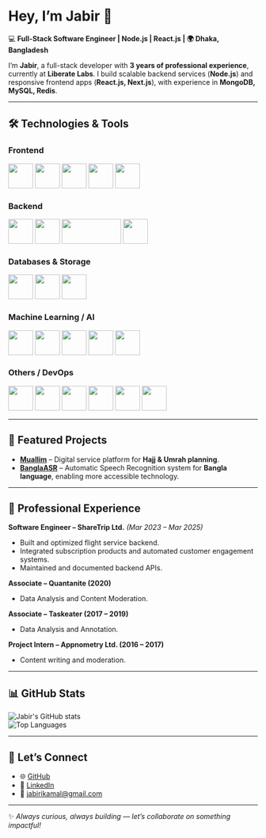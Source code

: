 # Hey, I’m Jabir 👋

💻 **Full-Stack Software Engineer | Node.js | React.js | 🌍 Dhaka, Bangladesh**  

I’m **Jabir**, a full-stack developer with **3 years of professional experience**, currently at **Liberate Labs**. I build scalable backend services (**Node.js**) and responsive frontend apps (**React.js, Next.js**), with experience in **MongoDB, MySQL, Redis**.

---

## 🛠️ Technologies & Tools

### **Frontend**
<img src="https://upload.wikimedia.org/wikipedia/commons/a/a7/React-icon.svg" width="50" height="50"/> <img src="https://upload.wikimedia.org/wikipedia/commons/6/62/HTML5_logo_and_wordmark.svg" width="50" height="50"/> <img src="https://upload.wikimedia.org/wikipedia/commons/d/d5/CSS3_logo_and_wordmark.svg" width="50" height="50"/> <img src="https://upload.wikimedia.org/wikipedia/commons/6/6a/JavaScript-logo.png" width="50" height="50"/> <img src="https://upload.wikimedia.org/wikipedia/commons/4/4c/Typescript_logo_2020.svg" width="50" height="50"/>

### **Backend**
<img src="https://upload.wikimedia.org/wikipedia/commons/d/d9/Node.js_logo.svg" width="50" height="50"/> <img src="https://upload.wikimedia.org/wikipedia/commons/6/64/Expressjs.png" width="50" height="50"/> <img src="https://nestjs.com/img/logo_text.svg" width="120" height="50"/> <img src="https://upload.wikimedia.org/wikipedia/commons/9/93/Sails.js_logo.png" width="50" height="50"/>

### **Databases & Storage**
<img src="https://www.vectorlogo.zone/logos/mongodb/mongodb-icon.svg" width="50" height="50"/> <img src="https://upload.wikimedia.org/wikipedia/commons/0/0a/MySQL_textlogo.svg" width="50" height="50"/> <img src="https://redis.io/images/redis-white.png" width="50" height="50"/>

### **Machine Learning / AI**
<img src="https://upload.wikimedia.org/wikipedia/commons/0/05/PyTorch_logo_icon.svg" width="50" height="50"/> <img src="https://upload.wikimedia.org/wikipedia/commons/2/2d/Tensorflow_logo.svg" width="50" height="50"/> <img src="https://upload.wikimedia.org/wikipedia/commons/1/1b/Scikit_learn_logo.svg" width="50" height="50"/> <img src="https://upload.wikimedia.org/wikipedia/commons/3/31/Pandas_logo.svg" width="50" height="50"/> <img src="https://numpy.org/images/logo.svg" width="50" height="50"/>

### **Others / DevOps**
<img src="https://www.docker.com/sites/default/files/d8/2019-07/Moby-logo.png" width="50" height="50"/> <img src="https://git-scm.com/images/logos/downloads/Git-Icon-1788C.png" width="50" height="50"/> <img src="https://upload.wikimedia.org/wikipedia/commons/6/65/REST_API_logo.png" width="50" height="50"/> <img src="https://upload.wikimedia.org/wikipedia/commons/e/e0/JWT_logo.svg" width="50" height="50"/> <img src="https://upload.wikimedia.org/wikipedia/commons/0/05/Jira_software_logo.svg" width="50" height="50"/> <img src="https://upload.wikimedia.org/wikipedia/commons/0/0c/Notion_app_logo.png" width="50" height="50"/>

---

## 📌 Featured Projects
- **[Muallim](#)** – Digital service platform for **Hajj & Umrah planning**.  
- **[BanglaASR](#)** – Automatic Speech Recognition system for **Bangla language**, enabling more accessible technology.  

---

## 💼 Professional Experience
**Software Engineer – ShareTrip Ltd.** *(Mar 2023 – Mar 2025)*  
- Built and optimized flight service backend.  
- Integrated subscription products and automated customer engagement systems.  
- Maintained and documented backend APIs.  

**Associate – Quantanite (2020)**  
- Data Analysis and Content Moderation.  

**Associate – Taskeater (2017 – 2019)**  
- Data Analysis and Annotation.  

**Project Intern – Appnometry Ltd. (2016 – 2017)**  
- Content writing and moderation.  

---

## 📊 GitHub Stats
![Jabir's GitHub stats](https://github-readme-stats.vercel.app/api?username=jabir-liberatelab&show_icons=true&theme=radical)  
![Top Languages](https://github-readme-stats.vercel.app/api/top-langs/?username=jabir-liberatelab&layout=compact&theme=radical)  

---

## 🤝 Let’s Connect
- 🌐 [GitHub](https://github.com/jabir-liberatelab)  
- 💼 [LinkedIn](https://www.linkedin.com/in/ijabir28/)  
- 📧 [jabirikamal@gmail.com](mailto:jabirikamal@gmail.com)  

---

✨ *Always curious, always building — let’s collaborate on something impactful!*






<!--
Previous Template

## Welcome to Jabir's GitHub

### Stuff I work with

<img src="https://upload.wikimedia.org/wikipedia/commons/d/d9/Node.js_logo.svg" width="150"><img src="https://upload.wikimedia.org/wikipedia/commons/6/64/Expressjs.png" width="150"><img src="https://upload.wikimedia.org/wikipedia/commons/a/a7/React-icon.svg" width="150"><img src="https://upload.wikimedia.org/wikipedia/commons/9/95/Vue.js_Logo_2.svg" width="150"><img src="https://upload.wikimedia.org/wikipedia/commons/6/61/HTML5_logo_and_wordmark.svg" height="150"><img src="https://upload.wikimedia.org/wikipedia/commons/d/d5/CSS3_logo_and_wordmark.svg" height="150">

<img src="https://github.com/ijabir28/ijabir28/blob/main/images/Python.svg" width="150"><img src="https://github.com/ijabir28/ijabir28/blob/main/images/TensorFlow.svg" width="150"><img src="https://github.com/ijabir28/ijabir28/blob/main/images/Pytorch.svg" width="150"><img src="https://github.com/ijabir28/ijabir28/blob/main/images/Numpy.svg" width="150"><img src="https://github.com/ijabir28/ijabir28/blob/main/images/Scikit-learn.svg" width="150"><img src="https://github.com/ijabir28/ijabir28/blob/main/images/Jupyter.svg" width="150">



**ijabir28/ijabir28** is a ✨ _special_ ✨ repository because its `README.md` (this file) appears on your GitHub profile.

Here are some ideas to get you started:

- 🔭 I’m currently working on ...
- 🌱 I’m currently learning ...
- 👯 I’m looking to collaborate on ...
- 🤔 I’m looking for help with ...
- 💬 Ask me about ...
- 📫 How to reach me: ...
- 😄 Pronouns: ...
- ⚡ Fun fact: ...

-->
